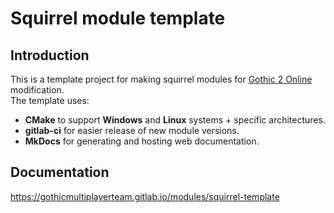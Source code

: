 # Squirrel module template

## Introduction

This is a template project for making squirrel modules for [Gothic 2 Online](https://gothic-online.com.pl/) modification.  
The template uses:
- **CMake** to support **Windows** and **Linux** systems + specific architectures.  
- **gitlab-ci** for easier release of new module versions.
- **MkDocs** for generating and hosting web documentation.

## Documentation

https://gothicmultiplayerteam.gitlab.io/modules/squirrel-template